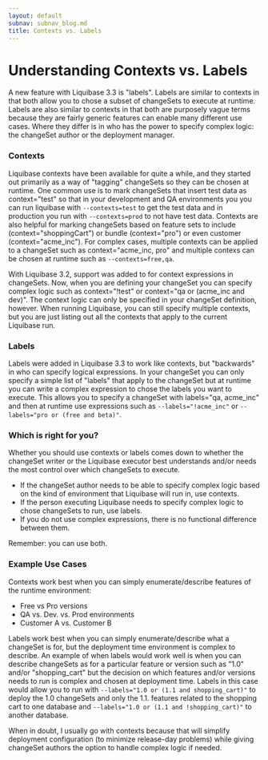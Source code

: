 ```yaml
---
layout: default
subnav: subnav_blog.md
title: Contexts vs. Labels
---
```

# Understanding Contexts vs. Labels

A new feature with Liquibase 3.3 is "labels". Labels are similar to contexts in that both allow you to chose a subset of changeSets to execute at runtime. Labels are also similar to contexts in that both are purposely vague terms because they are fairly generic features can enable many different use cases. Where they differ is in who has the power to specify complex logic: the changeSet author or the deployment manager.

### Contexts

Liquibase contexts have been available for quite a while, and they started out primarily as a way of "tagging" changeSets so they can be chosen at runtime. 
One common use is to mark changeSets that insert test data as context="test" so that in your development and QA environments you you can run liquibase 
with `--contexts=test` to get the test data and in production you run with `--contexts=prod` to not have test data. Contexts are also helpful for marking 
changeSets based on feature sets to include (context="shoppingCart") or bundle (context="pro") or even customer (context="acme_inc"). For complex cases, 
multiple contexts can be applied to a changeSet such as context="acme_inc, pro" and multiple contexs can be chosen at runtime such as `--contexts=free,qa`.

With Liquibase 3.2, support was added to for context expressions in changeSets. Now, when you are defining your changeSet you can specify complex logic 
such as context="!test" or context="qa or (acme_inc and dev)". The context logic can only be specified in your changeSet definition, however. When running 
Liquibase, you can still specify multiple contexts, but you are just listing out all the contexts that apply to the current Liquibase run.

### Labels

Labels were added in Liquibase 3.3 to work like contexts, but "backwards" in who can specify logical expressions. In your changeSet you can only specify a 
simple list of "labels" that apply to the changeSet but at runtime you can write a complex expression to chose the labels you want to execute. This allows 
you to specify a changeSet with labels="qa, acme_inc" and then at runtime use expressions such as `--labels="!acme_inc"` or `--labels="pro or (free and beta)"`.

### Which is right for you?

Whether you should use contexts or labels comes down to whether the changeSet writer or the Liquibase executor best understands and/or needs the most control over which changeSets to execute.

- If the changeSet author needs to be able to specify complex logic based on the kind of environment that Liquibase will run in, use contexts.
- If the person executing Liquibase needs to specify complex logic to chose changeSets to run, use labels.
- If you do not use complex expressions, there is no functional difference between them.

Remember: you can use both.

### Example Use Cases

Contexts work best when you can simply enumerate/describe features of the runtime environment:

- Free vs Pro versions
- QA vs. Dev. vs. Prod environments
- Customer A vs. Customer B

Labels work best when you can simply enumerate/describe what a changeSet is for, but the deployment time environment is complex to describe. An example of when 
labels would work well is when you can describe changeSets as for a particular feature or version such as "1.0" and/or "shopping_cart" but the decision on which 
features and/or versions needs to run is complex and chosen at deployment time. Labels in this case would allow you to run with `--labels="1.0 or (1.1 and shopping_cart)"` 
to deploy the 1.0 changeSets and only the 1.1. features related to the shopping cart to one database and `--labels="1.0 or (1.1 and !shopping_cart)"` to another database.

When in doubt, I usually go with contexts because that will simplify deployment configuration (to minimize release-day problems) while giving changeSet authors the 
option to handle complex logic if needed.

